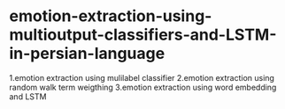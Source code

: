 # emotion-extraction-using-multioutput-classifiers-and-LSTM-in-persian-language
1.emotion extraction using mulilabel classifier
2.emotion extraction using random walk term weigthing 
3.emotion extraction using word embedding and LSTM
